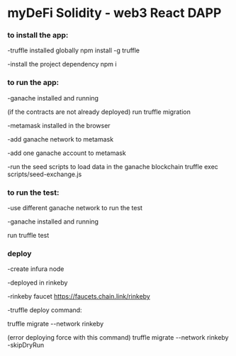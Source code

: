 # myDeFi Solidity -  web3 React DAPP


### to install the app:

-truffle installed globally
npm install -g truffle

-install the project dependency
npm i

### to run the app:

-ganache installed and running

(if the contracts are not already deployed)
run truffle migration

-metamask installed in the browser

-add ganache network to metamask

-add one ganache account to metamask

-run the seed scripts to load data in the ganache blockchain 
truffle exec scripts/seed-exchange.js
### to run the test:

-use different ganache network to run the test

-ganache installed and running

run truffle test


### deploy

-create infura node

-deployed in rinkeby

-rinkeby faucet https://faucets.chain.link/rinkeby

-truffle deploy command:

truffle migrate --network rinkeby

(error deploying force with this command)
truffle migrate --network rinkeby -skipDryRun

